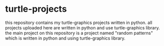 # turtle-projects
this repository contains my turtle-graphics projects written in python.
all projects uploaded here are written in python and use turtle-graphics library.
the main project on this repository is a project named "random patterns" which is written in python and using turtle-graphics library.
